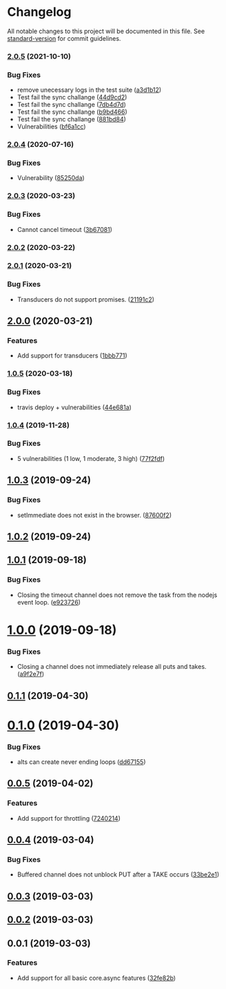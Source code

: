 # Changelog

All notable changes to this project will be documented in this file. See [standard-version](https://github.com/conventional-changelog/standard-version) for commit guidelines.

### [2.0.5](https://github.com/nicolasdao/core-async/compare/v2.0.4...v2.0.5) (2021-10-10)


### Bug Fixes

* remove unecessary logs in the test suite ([a3d1b12](https://github.com/nicolasdao/core-async/commit/a3d1b12f2a24e00830abc22ddcca4257bf988ec0))
* Test fail the sync challange ([44d9cd2](https://github.com/nicolasdao/core-async/commit/44d9cd2ab476d7c9bd4493c86c04a71b6dcbd05f))
* Test fail the sync challange ([7db4d7d](https://github.com/nicolasdao/core-async/commit/7db4d7d636b43540668d21bbcb996ed2c352a4c0))
* Test fail the sync challange ([b9bd466](https://github.com/nicolasdao/core-async/commit/b9bd4664683465da59eb5207df7565a7b11263d6))
* Test fail the sync challange ([881bd84](https://github.com/nicolasdao/core-async/commit/881bd849fc30f9b2c91422ae193f11c2a41f2b2c))
* Vulnerabilities ([bf6a1cc](https://github.com/nicolasdao/core-async/commit/bf6a1cccc0afe90cb71653c23a1cac6e28a385f2))

### [2.0.4](https://github.com/nicolasdao/core-async/compare/v2.0.3...v2.0.4) (2020-07-16)


### Bug Fixes

* Vulnerability ([85250da](https://github.com/nicolasdao/core-async/commit/85250daba4f965e99b070b56eb6a8e5dfcd2be07))

### [2.0.3](https://github.com/nicolasdao/core-async/compare/v2.0.2...v2.0.3) (2020-03-23)


### Bug Fixes

* Cannot cancel timeout ([3b67081](https://github.com/nicolasdao/core-async/commit/3b67081739df0f09428106ae970ef3bbd19daf43))

### [2.0.2](https://github.com/nicolasdao/core-async/compare/v2.0.1...v2.0.2) (2020-03-22)

### [2.0.1](https://github.com/nicolasdao/core-async/compare/v2.0.0...v2.0.1) (2020-03-21)


### Bug Fixes

* Transducers do not support promises. ([21191c2](https://github.com/nicolasdao/core-async/commit/21191c271dd02793666eeec1198e5ea2cec015e7))

## [2.0.0](https://github.com/nicolasdao/core-async/compare/v1.0.5...v2.0.0) (2020-03-21)


### Features

* Add support for transducers ([1bbb771](https://github.com/nicolasdao/core-async/commit/1bbb7716a74d4f7f7753c26537185c5be538aaa7))

### [1.0.5](https://github.com/nicolasdao/core-async/compare/v1.0.4...v1.0.5) (2020-03-18)


### Bug Fixes

* travis deploy + vulnerabilities ([44e681a](https://github.com/nicolasdao/core-async/commit/44e681a540af58de432e577eb73b62b815117091))

### [1.0.4](https://github.com/nicolasdao/core-async/compare/v1.0.3...v1.0.4) (2019-11-28)


### Bug Fixes

* 5 vulnerabilities (1 low, 1 moderate, 3 high) ([77f2fdf](https://github.com/nicolasdao/core-async/commit/77f2fdf85781dd47ade2dca583294f6c739b7c91))

<a name="1.0.3"></a>
## [1.0.3](https://github.com/nicolasdao/core-async/compare/v1.0.2...v1.0.3) (2019-09-24)


### Bug Fixes

* setImmediate does not exist in the browser. ([87600f2](https://github.com/nicolasdao/core-async/commit/87600f2))



<a name="1.0.2"></a>
## [1.0.2](https://github.com/nicolasdao/core-async/compare/v1.0.1...v1.0.2) (2019-09-24)



<a name="1.0.1"></a>
## [1.0.1](https://github.com/nicolasdao/core-async/compare/v1.0.0...v1.0.1) (2019-09-18)


### Bug Fixes

* Closing the timeout channel does not remove the task from the nodejs event loop. ([e923726](https://github.com/nicolasdao/core-async/commit/e923726))



<a name="1.0.0"></a>
# [1.0.0](https://github.com/nicolasdao/core-async/compare/v0.1.1...v1.0.0) (2019-09-18)


### Bug Fixes

* Closing a channel does not immediately release all puts and takes. ([a9f2e7f](https://github.com/nicolasdao/core-async/commit/a9f2e7f))



<a name="0.1.1"></a>
## [0.1.1](https://github.com/nicolasdao/core-async/compare/v0.1.0...v0.1.1) (2019-04-30)



<a name="0.1.0"></a>
# [0.1.0](https://github.com/nicolasdao/core-async/compare/v0.0.5...v0.1.0) (2019-04-30)


### Bug Fixes

* alts can create never ending loops ([dd67155](https://github.com/nicolasdao/core-async/commit/dd67155))



<a name="0.0.5"></a>
## [0.0.5](https://github.com/nicolasdao/core-async/compare/v0.0.4...v0.0.5) (2019-04-02)


### Features

* Add support for throttling ([7240214](https://github.com/nicolasdao/core-async/commit/7240214))



<a name="0.0.4"></a>
## [0.0.4](https://github.com/nicolasdao/core-async/compare/v0.0.3...v0.0.4) (2019-03-04)


### Bug Fixes

* Buffered channel does not unblock PUT after a TAKE occurs ([33be2e1](https://github.com/nicolasdao/core-async/commit/33be2e1))



<a name="0.0.3"></a>
## [0.0.3](https://github.com/nicolasdao/core-async/compare/v0.0.2...v0.0.3) (2019-03-03)



<a name="0.0.2"></a>
## [0.0.2](https://github.com/nicolasdao/core-async/compare/v0.0.1...v0.0.2) (2019-03-03)



<a name="0.0.1"></a>
## 0.0.1 (2019-03-03)


### Features

* Add support for all basic core.async features ([32fe82b](https://github.com/nicolasdao/core-async/commit/32fe82b))

